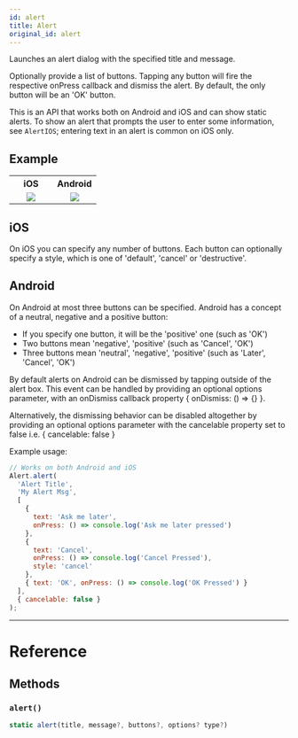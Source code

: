 ```yaml
---
id: alert
title: Alert
original_id: alert
---
```


Launches an alert dialog with the specified title and message.

Optionally provide a list of buttons. Tapping any button will fire the respective onPress callback and dismiss the alert. By default, the only button will be an 'OK' button.

This is an API that works both on Android and iOS and can show static alerts. To show an alert that prompts the user to enter some information, see `AlertIOS`; entering text in an alert is common on iOS only.

## Example

<table>
  <tr>
    <th style="width: 50%;">iOS</th>
    <th style="width: 50%;">Android</th>
  </tr>
  <tr>
    <td style="width: 50%;">
      <center><img src="./assets/Alert/exampleios.gif"></img></center>
    </td>
    <td style="width: 50%;">
      <center><img src="./assets/Alert/exampleandroid.gif"></img></center>
    </td>
  </tr>
</table>

## iOS

On iOS you can specify any number of buttons. Each button can optionally specify a style, which is one of 'default', 'cancel' or 'destructive'.

## Android

On Android at most three buttons can be specified. Android has a concept of a neutral, negative and a positive button:

- If you specify one button, it will be the 'positive' one (such as 'OK')
- Two buttons mean 'negative', 'positive' (such as 'Cancel', 'OK')
- Three buttons mean 'neutral', 'negative', 'positive' (such as 'Later', 'Cancel', 'OK')

By default alerts on Android can be dismissed by tapping outside of the alert box. This event can be handled by providing an optional options parameter, with an onDismiss callback property { onDismiss: () => {} }.

Alternatively, the dismissing behavior can be disabled altogether by providing an optional options parameter with the cancelable property set to false i.e. { cancelable: false }

Example usage:

```jsx
// Works on both Android and iOS
Alert.alert(
  'Alert Title',
  'My Alert Msg',
  [
    {
      text: 'Ask me later',
      onPress: () => console.log('Ask me later pressed')
    },
    {
      text: 'Cancel',
      onPress: () => console.log('Cancel Pressed'),
      style: 'cancel'
    },
    { text: 'OK', onPress: () => console.log('OK Pressed') }
  ],
  { cancelable: false }
);
```

---

# Reference

## Methods

### `alert()`

```jsx
static alert(title, message?, buttons?, options? type?)
```
